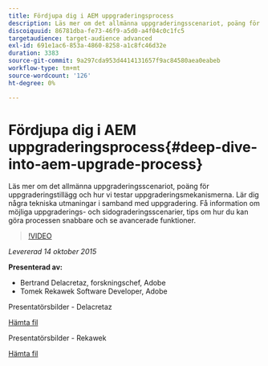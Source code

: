 ```yaml
---
title: Fördjupa dig i AEM uppgraderingsprocess
description: Läs mer om det allmänna uppgraderingsscenariot, poäng för uppgraderingstillägg och hur vi testar uppgraderingsmekanismerna. Lär dig några tekniska utmaningar i samband med uppgradering. Få information om möjliga uppgraderings- och sidograderingsscenarier, tips om hur du kan göra processen snabbare och se avancerade funktioner.
discoiquuid: 86781dba-fe73-46f9-a5d0-a4f04c0c1fc5
targetaudience: target-audience advanced
exl-id: 691e1ac6-853a-4860-8258-a1c8fc46d32e
duration: 3383
source-git-commit: 9a297cda953d4414131657f9ac84580aea0eabeb
workflow-type: tm+mt
source-wordcount: '126'
ht-degree: 0%

---
```


# Fördjupa dig i AEM uppgraderingsprocess{#deep-dive-into-aem-upgrade-process}

Läs mer om det allmänna uppgraderingsscenariot, poäng för uppgraderingstillägg och hur vi testar uppgraderingsmekanismerna. Lär dig några tekniska utmaningar i samband med uppgradering. Få information om möjliga uppgraderings- och sidograderingsscenarier, tips om hur du kan göra processen snabbare och se avancerade funktioner.

>[!VIDEO](https://video.tv.adobe.com/v/19376/?quality=9)

*Levererad 14 oktober 2015*

**Presenterad av:**

* Bertrand Delacretaz, forskningschef, Adobe
* Tomek Rekawek Software Developer, Adobe

Presentatörsbilder - Delacretaz

[Hämta fil](assets/aemgems-upgrades-2015-bdelacretaz.pdf)

Presentatörsbilder - Rekawek

[Hämta fil](assets/aemgems-upgrades-2015-trekaewk.pdf)
<!--
[Get back to the Overview](https://helpx.adobe.com/experience-manager/kt/eseminars/gems/aem-index.html)
-->
